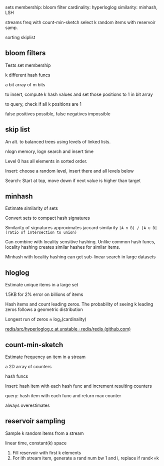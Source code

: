 ---
---
sets
membership: bloom filter
cardinality: hyperloglog
similarity: minhash, LSH

streams
freq with count-min-sketch
select k random items with reservoir samp.

sorting
skiplist

## bloom filters

Tests set membership

k different hash funcs

a bit array of m bits

to insert, compute k hash values and set those positions to 1 in bit array

to query, check if all k positions are 1

false positives possible, false negatives impossible



## skip list

An alt. to balanced trees using levels of linked lists.

nlogn memory, logn search and insert time

Level 0 has all elements in sorted order.

Insert: choose a random level, insert there and all levels below

Search: Start at top, move down if next value is higher than target

## minhash

Estimate similarity of sets

Convert sets to compact hash signatures

Similarity of signatures approximates jaccard similarity `|A ∩ B| / |A ∪ B| (ratio of intersection to union)`

Can combine with locality sensitive hashing. Unlike common hash funcs, locality hashing creates similar hashes for similar items.

Minhash with locality hashing can get sub-linear search in large datasets

## hloglog

Estimate unique items in a large set

1.5KB for 2% error on billions of items

Hash items and count leading zeros. The probability of seeing k leading zeros follows a geometric distribution

Longest run of zeros ≈ log₂(cardinality)

[redis/src/hyperloglog.c at unstable · redis/redis (github.com)](https://github.com/redis/redis/blob/unstable/src/hyperloglog.c)


## count-min-sketch

Estimate frequency an item in a stream

a 2D array of counters

hash funcs

Insert: hash item with each hash func and increment resulting counters

query: hash item with each func and return max counter

always overestimates


## reservoir sampling

Sample k random items from a stream

linear time, constant(k) space

1. Fill reservoir with first k elements
2. For ith stream item, generate a rand num bw 1 and i, replace if rand<=k

